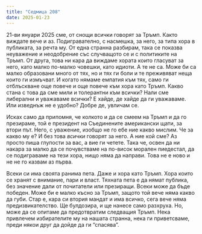 ```yaml
---
title: "Седмица 208"
date: 2025-01-23
---
```


21-ви януари 2025 сме, от снощи всички говорят за Тръмп. Както виждате вече и аз. Подигравателно, с насмешка, за него, за типа хора в публиката, за речта му. От една странна разбирам, така се показва неуважение и неодобрение със случващото се и с политиките на Тръмп. От друга, това ни кара да виждаме хората които гласуват за него, като малко по-малко човешки, като идиоти. А те не са. Може би са малко образовани много от тях, но и тях ги боли и те преживяват неща които ги измъчват. И когато нямаме емпатия към тях, само ги отблъскване още повече и още повече към хора като Тръмп. Какво стана с това да сме мили и толерантни към всички? Нали сме либерални и уважаваме всички? Е хайде, де хайде да ги уважаваме. Или изведнъж не е удобно? 
Добре де, увличам се. 

Исках само да припомня, че колкото и да се смеем на Тръмп и да го презираме, той е президент на Съединените американски щати, за втори път. Него, с уважение, изобщо не го ебе ние какво мислим. Че за какво му е? И без това *всички* говорят за него. А ние кой сме? Аз просто пиша глупости за вас, а вие ги четете. 
Така че, освен да ни накара за малко да се почувстваме на по-висок морален пиедестал, да се подиграваме на тези хора, нищо няма да направи. 
Това не е ново и не не го казвам аз първа. 

Всеки си има своята ранима пета. Даже и хора като Тръмп. Хора които се хранят с внимание, пари и власт. Тяхната пета е да нямат публика, без значение дали от почитатели или презиращи. Всеки може да бъде победен. 
Може би е малко късно за Тръмп, защото той вече няма какво да губи. Стар е, кара си втория мандат и има всичко, сега вече няма предизвикателство. Ще булдозира, и ще нанесе само разхруха. Но, може да се опитаме да предотвратим следващия Тръмп. Нека привлечем избирателите му на нашата странна, нека ги приветсваме, преди някои друг да дойде да ги “спасява”. 


<script src="https://utteranc.es/client.js"
        repo="wiseblondie/brum-thoughts-chain"
        issue-term="pathname"
        theme="github-light"
        crossorigin="anonymous"
        async>
</script>

